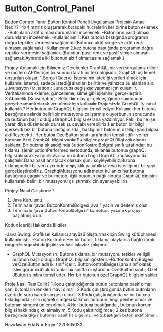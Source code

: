 # Button_Control_Panel
 Button Control Panel
Button Kontrol Paneli Uygulaması
Projenin Amacı Nedir?
-4x4 matris oluşturarak buradaki hücrelerin her birine buton eklemek .
-Butonların aktif olması durumlarını incelemek.
-Butonların pasif olması durumlarını incelemek.
-Kullanıcının 1. Kez butona bastığında programın doğru tepkiler vermesini sağlamak.(Butonun aktif simge ve aktif renk almasını sağlamak)
-Kullanıcının 2.kez  butona bastığında programın doğru tepkiler vermesini sağlamak.(Butonun pasif renk ve pasif simge almasını sağlamak.Aynıanda iki butonun aktif olmamasını sağlamak.)

Projeyi Anlamak İçin Bilmemiz Gerekenler 
GraphQL, bir veri sorgulama dilidir ve modern API'ler için bir sunucu tarafı bir teknolojisidir.
GraphQL üç temel unsurdan oluşur:
1.Sorgu (Query): İstemcinin istediği verileri almak için kullanılır. İstemci, sadece istediği alanları belirtir ve yalnızca bu alanları alır.
2.Mutasyon (Mutation): Sunucuda değişiklik yapmak için kullanılır. Veritabanında ekleme, güncelleme, silme gibi işlemleri gerçekleştirir.
3.Abonelik (Subscription): Belirli bir olay gerçekleştiğinde sunucudan gerçek zamanlı olarak veri almak için kullanılır
Projemizde GraphQL ‘yi nasıl kullandık?
Her buton bir GraphQL bilgisini temsil ediyor.Kullanıcı her butona bastığında aslında belirli bir mutasyonu çalıştırmış oluyorbunun sonucunda da butonun bağlı olduğu GraphQL bilgisi ekrana yazdırılıyor.
Peki; bu ne işe yarar, diye düşünecek olursak şu cevabı verebiliriz:Her buton bir bilgi içerseydi biz bir butona bastığımızda , bastığımız butonun özelliği yani bilgisi aktifleşecekti .
Her buton OzelButton sınıfı tarafından temsil edilir ve her butonun özel GraphQL bilgisi vardır.Bu bilgiler graphQLBilgi adlı alanda saklanır.
Bir butona tıklandığında ButtonKontrolBolgesi sınıfı tarafından bu tıklama işlenir. actionPerformed metodunda, tıklanan butonun graphQL bilgisi alınarak yazdırılır.Ayrıca bu butona bağlı GraphQL mutasyonu da çalıştırılır.Daha basit anlatacak olursak şunu söyleyebiliriz:Butona tıklanır;belirli bir veri üzerinde değişiklik yapabiliriz veya istediğimiz bir şeyi gerçekleştirebiliriz.
GraphqlMutasyonu adlı metot kullanıcı her butona bastığında çağrılır ve bu metod, ilgili butonun bağlı olduğu GraphQL bilgisini kullanarak belirli bir mutasyonu çalıştırmak için ayarlayabiliriz.

Projeyi Nasıl Çalıştırırız ?
1.	Java Kurulumu.
2.	Terminale “javac ButtonKontrolBolgesi.java “ yazın ve derlemiş olun.
3.	Terminale “java ButtonKontrolBolgesi” komutunu yazarak projeyi başlatmış olun.


Kodun İçeriği Hakkında Bilgiler

-Java Swing: Grafiksel kullanıcı arayüzü oluşturmak için Swing kütüphanesi kullanılmıştır.
-Buton Kontrolü: Her bir buton, tıklama olaylarına bağlı olarak rengini/simgesini değiştirir ve özel işlevler çalıştırır.
- GraphQL Mutasyonları: Butona tıklama, bir mutasyonu tetikler ve ilgili butonun bağlı olduğu GraphQL bilgisini gösterir.
-ButtonKontrolBolgesi  ve OzelButton adlı iki sınıf içerir.
ButtonKontrolBolgesi,ana sınıf olarak işlev görür.4x4’lük butonlar bu sınıfta oluşturulur.
OzelButton sınıfı , Özel JButton sınıfını temsil eder. Her bir butonun özel GraphQL bilgisini saklar.

Proje Nasıl Test Edilir?
1.Kodu çalıştırdığımda bütün butonların pasif olmalı yani butonların renkleri mavi olmalı.
2.Kodu çalıştırdığımda bütün butonların üzerinde soru işareti simgesi olmalı.
3.Kodu çalıştırdığımda ve bir butona tıkladığımda ;  soru işareti simgesi kalkmalı,butonun rengi pembe olmalı ve butonun simgesi ünlem olmalı.
4.Her butona bastığımda , butonun konum bilgisi hakkında çıktı almalıyım.
5.Kodu çalıştırdığımda ; 2.kez butona bastığımda diğer butonlar pasif hale gelmeli ve 2.bastığım buton aktif olmalı.


Hazırlayan:Eda Nur Ergin-1220505032

